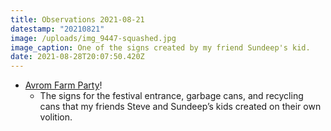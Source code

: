 ```yaml
---
title: Observations 2021-08-21
datestamp: "20210821"
image: /uploads/img_9447-squashed.jpg
image_caption: One of the signs created by my friend Sundeep's kid.
date: 2021-08-28T20:07:50.420Z
---
```

- [Avrom Farm Party](https://avromfarmparty.com/)!
	- The signs for the festival entrance, garbage cans, and recycling cans that my friends Steve and Sundeep’s kids created on their own volition.